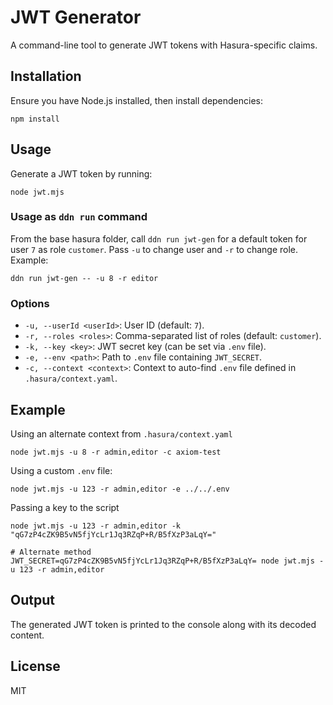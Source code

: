 # JWT Generator

A command-line tool to generate JWT tokens with Hasura-specific claims.

## Installation

Ensure you have Node.js installed, then install dependencies:

```
npm install
```

## Usage

Generate a JWT token by running:

```
node jwt.mjs
```

### Usage as `ddn run` command

From the base hasura folder, call `ddn run jwt-gen` for a default token for user `7` as role `customer`. Pass `-u` to change user and `-r` to change role. Example:

```
ddn run jwt-gen -- -u 8 -r editor
```

### Options

- `-u, --userId <userId>`: User ID (default: `7`).
- `-r, --roles <roles>`: Comma-separated list of roles (default: `customer`).
- `-k, --key <key>`: JWT secret key (can be set via `.env` file).
- `-e, --env <path>`: Path to `.env` file containing `JWT_SECRET`.
- `-c, --context <context>`: Context to auto-find `.env` file defined in `.hasura/context.yaml`.

## Example

Using an alternate context from `.hasura/context.yaml`

```
node jwt.mjs -u 8 -r admin,editor -c axiom-test
```

Using a custom `.env` file:

```
node jwt.mjs -u 123 -r admin,editor -e ../../.env
```

Passing a key to the script

```
node jwt.mjs -u 123 -r admin,editor -k "qG7zP4cZK9B5vN5fjYcLr1Jq3RZqP+R/B5fXzP3aLqY="

# Alternate method
JWT_SECRET=qG7zP4cZK9B5vN5fjYcLr1Jq3RZqP+R/B5fXzP3aLqY= node jwt.mjs -u 123 -r admin,editor
```

## Output

The generated JWT token is printed to the console along with its decoded content.

## License

MIT
